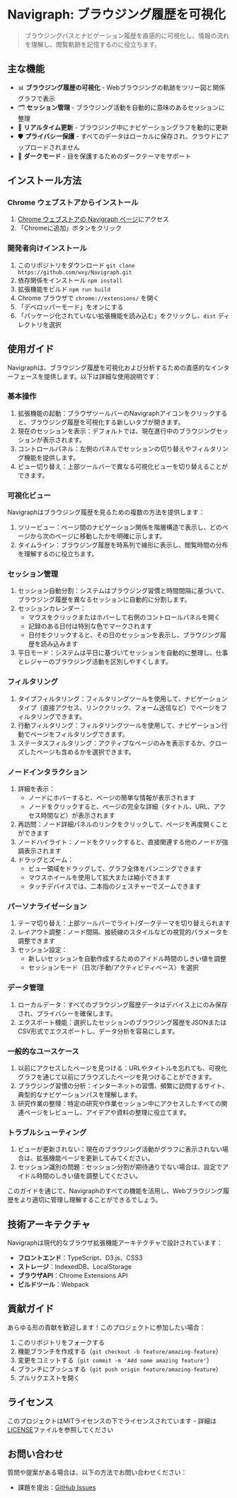 Navigraph: ブラウジング履歴を可視化
===

> ブラウジングパスとナビゲーション履歴を直感的に可視化し、情報の流れを理解し、閲覧軌跡を記憶するのに役立ちます。

## 主な機能

- 📊 **ブラウジング履歴の可視化** - Webブラウジングの軌跡をツリー図と関係グラフで表示
- 🗂️ **セッション管理** - ブラウジング活動を自動的に意味のあるセッションに整理
- 🔄 **リアルタイム更新** - ブラウジング中にナビゲーショングラフを動的に更新
- 🛡️ **プライバシー保護** - すべてのデータはローカルに保存され、クラウドにアップロードされません
- 🌙 **ダークモード** - 目を保護するためのダークテーマをサポート

## インストール方法

### Chrome ウェブストアからインストール

1. [Chrome ウェブストアの Navigraph ページ](https://chrome.google.com/webstore/detail/navigraph/jfjgdldpgmnhclffkkcnbhleijeopkhi)にアクセス
2. 「Chromeに追加」ボタンをクリック

### 開発者向けインストール

1. このリポジトリをダウンロード `git clone https://github.com/wxy/Navigraph.git`
2. 依存関係をインストール `npm install`
3. 拡張機能をビルド `npm run build`
4. Chrome ブラウザで `chrome://extensions/` を開く
5. 「デベロッパーモード」をオンにする
6. 「パッケージ化されていない拡張機能を読み込む」をクリックし、`dist` ディレクトリを選択

## 使用ガイド

Navigraphは、ブラウジング履歴を可視化および分析するための直感的なインターフェースを提供します。以下は詳細な使用説明です：

### 基本操作

1. 拡張機能の起動：ブラウザツールバーのNavigraphアイコンをクリックすると、ブラウジング履歴を可視化する新しいタブが開きます。
2. 現在のセッションを表示：デフォルトでは、現在進行中のブラウジングセッションが表示されます。
3. コントロールパネル：左側のパネルでセッションの切り替えやフィルタリング機能を提供します。
4. ビュー切り替え：上部ツールバーで異なる可視化ビューを切り替えることができます。

### 可視化ビュー

Navigraphはブラウジング履歴を見るための複数の方法を提供します：

1. ツリービュー：ページ間のナビゲーション関係を階層構造で表示し、どのページから次のページに移動したかを明確に示します。
2. タイムライン：ブラウジング履歴を時系列で線形に表示し、閲覧時間の分布を理解するのに役立ちます。

### セッション管理

1. セッション自動分割：システムはブラウジング習慣と時間間隔に基づいて、ブラウジング履歴を異なるセッションに自動的に分割します。
2. セッションカレンダー：
   - マウスをクリックまたはホバーして右側のコントロールパネルを開く
   - 記録のある日付は特別な色でマークされます
   - 日付をクリックすると、その日のセッションを表示し、ブラウジング履歴を読み込みます
3. 平日モード：システムは平日に基づいてセッションを自動的に整理し、仕事とレジャーのブラウジング活動を区別しやすくします。

### フィルタリング

1. タイプフィルタリング：フィルタリングツールを使用して、ナビゲーションタイプ（直接アクセス、リンククリック、フォーム送信など）でページをフィルタリングできます。
2. 行動フィルタリング：フィルタリングツールを使用して、ナビゲーション行動でページをフィルタリングできます。
3. ステータスフィルタリング：アクティブなページのみを表示するか、クローズしたページも含めるかを選択できます。

### ノードインタラクション

1. 詳細を表示：
   - ノードにホバーすると、ページの簡単な情報が表示されます
   - ノードをクリックすると、ページの完全な詳細（タイトル、URL、アクセス時間など）が表示されます
2. 再訪問：ノード詳細パネルのリンクをクリックして、ページを再度開くことができます
3. ノードハイライト：ノードをクリックすると、直接関連する他のノードが強調表示されます
4. ドラッグとズーム：
   - ビュー領域をドラッグして、グラフ全体をパンニングできます
   - マウスホイールを使用して拡大または縮小できます
   - タッチデバイスでは、二本指のジェスチャーでズームできます

### パーソナライゼーション

1. テーマ切り替え：上部ツールバーでライト/ダークテーマを切り替えられます
2. レイアウト調整：ノード間隔、接続線のスタイルなどの視覚的パラメータを調整できます
3. セッション設定：
   - 新しいセッションを自動作成するためのアイドル時間のしきい値を調整
   - セッションモード（日次/手動/アクティビティベース）を選択

### データ管理

1. ローカルデータ：すべてのブラウジング履歴データはデバイス上にのみ保存され、プライバシーを確保します。
2. エクスポート機能：選択したセッションのブラウジング履歴をJSONまたはCSV形式でエクスポートし、データ分析を容易にします。

### 一般的なユースケース

1. 以前にアクセスしたページを見つける：URLやタイトルを忘れても、可視化グラフを通じて以前にブラウズしたページを見つけることができます。
2. ブラウジング習慣の分析：インターネットの習慣、頻繁に訪問するサイト、典型的なナビゲーションパスを理解します。
3. 研究作業の整理：特定の研究や作業セッション中にアクセスしたすべての関連ページをレビューし、アイデアや資料の整理に役立てます。

### トラブルシューティング

1. ビューが更新されない：現在のブラウジング活動がグラフに表示されない場合は、拡張機能ページを更新してみてください。
2. セッション識別の問題：セッション分割が期待通りでない場合は、設定でアイドル時間のしきい値を調整してください。

このガイドを通じて、Navigraphのすべての機能を活用し、Webブラウジング履歴をより適切に管理し理解することができるでしょう。

## 技術アーキテクチャ

Navigraphは現代的なブラウザ拡張機能アーキテクチャで設計されています：

- **フロントエンド**：TypeScript、D3.js、CSS3
- **ストレージ**：IndexedDB、LocalStorage
- **ブラウザAPI**：Chrome Extensions API
- **ビルドツール**：Webpack

## 貢献ガイド

あらゆる形の貢献を歓迎します！このプロジェクトに参加したい場合：

1. このリポジトリをフォークする
2. 機能ブランチを作成する（`git checkout -b feature/amazing-feature`）
3. 変更をコミットする（`git commit -m 'Add some amazing feature'`）
4. ブランチにプッシュする（`git push origin feature/amazing-feature`）
5. プルリクエストを開く

## ライセンス

このプロジェクトはMITライセンスの下でライセンスされています - 詳細は[LICENSE](LICENSE)ファイルを参照してください

## お問い合わせ

質問や提案がある場合は、以下の方法でお問い合わせください：

- 課題を提出：[GitHub Issues](https://github.com/wxy/Navigraph/issues)